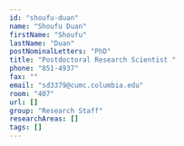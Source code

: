 ```yaml
---
id: "shoufu-duan"
name: "Shoufu Duan"
firstName: "Shoufu"
lastName: "Duan"
postNominalLetters: "PhD"
title: "Postdoctoral Research Scientist "
phone: "851-4937"
fax: ""
email: "sd3379@cumc.columbia.edu"
room: "407"
url: []
group: "Research Staff"
researchAreas: []
tags: []
---
```

